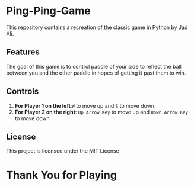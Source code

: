# Ping-Ping-Game
This repository contains a recreation of the classic game in Python by Jad Ali.

## Features
The goal of this game is to control paddle of your side to reflect the ball between you and the other paddle in hopes of getting it past them to win.

## Controls
1. **For Player 1 on the left**:`W` to move up and `S` to move down.
2. **For Player 2 on the right**: `Up Arrow Key` to move up and `Down Arrow Key` to move down.

## License
This project is licensed under the MIT License

# Thank You for Playing
